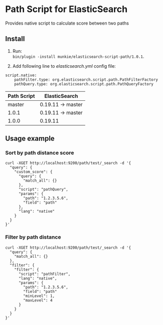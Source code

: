 Path Script for ElasticSearch
=============================

Provides native script to calculate score between two paths

Install
-------

1. Run:  
`bin/plugin -install munkie/elasticsearch-script-path/1.0.1`.

2. Add following line to *elasticsearch.yml* config file:
```
script.native:
    pathFilter.type: org.elasticsearch.script.path.PathFilterFactory
    pathQuery.type: org.elasticsearch.script.path.PathQueryFactory
```

<table>
<thead>
<tr><th>Path Script</th><th>ElasticSearch</th></tr>
</thead>
<tbody>
<tr><td>master</td><td>0.19.11 -> master</td></tr>
<tr><td>1.0.1</td><td>0.19.11 -> master</td></tr>
<tr><td>1.0.0</td><td>0.19.11</td></tr>
</tbody>
</table>

Usage example
-------------

### Sort by path distance score

```
curl -XGET http://localhost:9200/path/test/_search -d '{
  "query": {
    "custom_score": {
      "query": {
        "match_all": {}
      },
      "script": "pathQuery",
      "params": {
        "path": "1.2.3.5.6",
        "field": "path"
      },
      "lang": "native"
    }
  }
}'
```

### Filter by path distance

```
curl -XGET http://localhost:9200/path/test/_search -d '{
  "query": {
    "match_all": {}
  },
  "filter": {
    "filter": {
      "script": "pathFilter",
      "lang": "native",
      "params": {
        "path": "1.2.3.5.6",
        "field": "path"
        "minLevel": 1,
        "maxLevel": 4
      }
    }
  }
}'
```